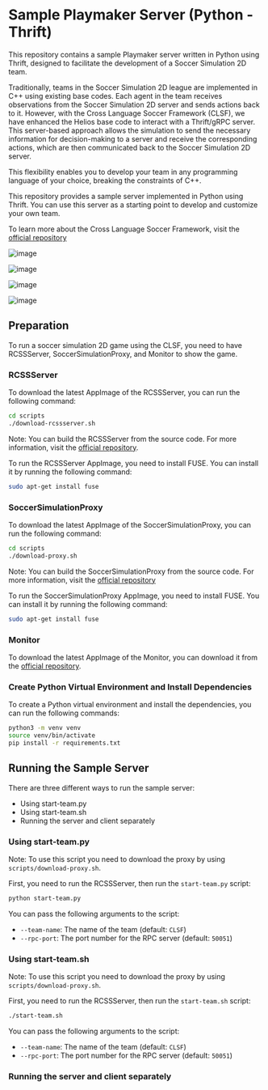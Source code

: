 # Sample Playmaker Server (Python - Thrift)

This repository contains a sample Playmaker server written in Python using Thrift, designed to facilitate the development of a Soccer Simulation 2D team.

Traditionally, teams in the Soccer Simulation 2D league are implemented in C++ using existing base codes. Each agent in the team receives observations from the Soccer Simulation 2D server and sends actions back to it. However, with the Cross Language Soccer Framework (CLSF), we have enhanced the Helios base code to interact with a Thrift/gRPC server. This server-based approach allows the simulation to send the necessary information for decision-making to a server and receive the corresponding actions, which are then communicated back to the Soccer Simulation 2D server.

This flexibility enables you to develop your team in any programming language of your choice, breaking the constraints of C++.

This repository provides a sample server implemented in Python using Thrift. You can use this server as a starting point to develop and customize your own team.

To learn more about the Cross Language Soccer Framework, visit the [official repository](https://github.com/CLSFramework/cross-language-soccer-framework/wiki)

![image](https://github.com/user-attachments/assets/0c22d0e5-a1ad-4a43-8cba-a9fc70c6ed5b)

![image](https://github.com/Cross-Language-Soccer-Framework/cross-language-soccer-framework/assets/25696836/7b0b1d49-7001-479c-889f-46a96a8802c4)

![image](https://github.com/user-attachments/assets/b4484095-0913-4434-bf1f-35f11e8bf629)

![image](https://github.com/user-attachments/assets/bc1b9c86-f772-4df8-a420-438e363c59b5)

## Preparation

To run a soccer simulation 2D game using the CLSF, you need to have RCSSServer, SoccerSimulationProxy, and Monitor to show the game.

### RCSSServer
To download the latest AppImage of the RCSSServer,  you can run the following command:

```bash
cd scripts
./download-rcssserver.sh
```

Note: You can build the RCSSServer from the source code. For more information, visit the [official repository](https://github.com/rcsoccersim/rcssserver).

To run the RCSSServer AppImage, you need to install FUSE. You can install it by running the following command:

```bash
sudo apt-get install fuse
```

### SoccerSimulationProxy

To download the latest AppImage of the SoccerSimulationProxy, you can run the following command:

```bash
cd scripts
./download-proxy.sh
```

Note: You can build the SoccerSimulationProxy from the source code. For more information, visit the [official repository](https://github.com/CLSFramework/soccer-simulation-proxy)

To run the SoccerSimulationProxy AppImage, you need to install FUSE. You can install it by running the following command:

```bash
sudo apt-get install fuse
```

### Monitor

To download the latest AppImage of the Monitor, you can download it from the [official repository](https://github.com/rcsoccersim/rcssmonitor/releases).

### Create Python Virtual Environment and Install Dependencies

To create a Python virtual environment and install the dependencies, you can run the following commands:

```bash
python3 -m venv venv
source venv/bin/activate
pip install -r requirements.txt
```

## Running the Sample Server

There are three different ways to run the sample server:

- Using start-team.py
- Using start-team.sh
- Running the server and client separately

### Using start-team.py

Note: To use this script you need to download the proxy by using `scripts/download-proxy.sh`.

First, you need to run the RCSSServer, then run the `start-team.py` script:

```bash
python start-team.py
```

You can pass the following arguments to the script:
- `--team-name`: The name of the team (default: `CLSF`)
- `--rpc-port`: The port number for the RPC server (default: `50051`)

### Using start-team.sh

Note: To use this script you need to download the proxy by using `scripts/download-proxy.sh`.

First, you need to run the RCSSServer, then run the `start-team.sh` script:

```bash
./start-team.sh
```

You can pass the following arguments to the script:
- `--team-name`: The name of the team (default: `CLSF`)
- `--rpc-port`: The port number for the RPC server (default: `50051`)

### Running the server and client separately
